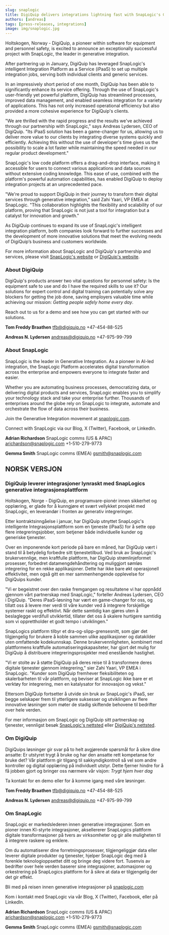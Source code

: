 ```yaml
---
slug: snaplogic
title: DigiQuip delivers integrations lightning fast with SnapLogic's Generative Integration Platform
authors: [andreas]
tags: [press-releases, integrations]
image: img/snaplogic.jpg
---
```


Holtskogen, Norway - DigiQuip, a pioneer within software for equipment and personnel safety, is excited to announce an exceptionally successful project with SnapLogic, the leader in generative integration. 

<!-- truncate -->

After partnering up in January, DigiQuip has leveraged SnapLogic's intelligent Integration Platform as a Service (iPaaS) to set up multiple integration jobs, serving both individual clients and generic services.

In an impressively short period of one month, DigiQuip has been able to significantly enhance its service offering. Through the use of SnapLogic's user-friendly yet powerful platform, DigiQuip has streamlined processes, improved data management, and enabled seamless integration for a variety of applications. This has not only increased operational efficiency but also provided a more cohesive experience for DigiQuip's clients.

"We are thrilled with the rapid progress and the results we've achieved through our partnership with SnapLogic," says Andreas Lydersen, CEO of DigiQuip. "Its iPaaS solution has been a game-changer for us, allowing us to deliver more value to our clients by integrating diverse systems quickly and efficiently. Achieving this without the use of developer's time gives us the possibility to scale a lot faster while maintaining the speed needed in our regular product development."

SnapLogic's low code platform offers a drag-and-drop interface, making it accessible for users to connect various applications and data sources without extensive coding knowledge. This ease of use, combined with the platform's powerful automation capabilities, has enabled DigiQuip to deploy integration projects at an unprecedented pace.

"We're proud to support DigiQuip in their journey to transform their digital services through generative integration," said Zahi Yaari, VP EMEA at SnapLogic. "This collaboration highlights the flexibility and scalability of our platform, proving that SnapLogic is not just a tool for integration but a catalyst for innovation and growth."

As DigiQuip continues to expand its use of SnapLogic's intelligent integration platform, both companies look forward to further successes and the development of more innovative solutions that meet the evolving needs of DigiQuip’s business and customers worldwide.

For more information about SnapLogic and DigiQuip's partnership and services, please visit [SnapLogic's website](https://www.snaplogic.com/) or [DigiQuip's website](https://digiquip.no).

### About DigiQuip
DigiQuip's products answer two vital questions for personnel safety: Is the equipment safe to use and do I have the required skills to use it? Our solutions for expert control and digital training can potentially solve any blockers for getting the job done, saving employers valuable time while achieving our mission: *Getting people safely home every day*.

Reach out to us for a demo and see how you can get started with our solutions.

**Tom Freddy Braathen**
tfb@digiquip.no
+47-454-88-525

**Andreas N. Lydersen**
andreas@digiquip.no
+47-975-99-799

### About SnapLogic
SnapLogic is the leader in Generative Integration. As a pioneer in AI-led integration, the SnapLogic Platform accelerates digital transformation across the enterprise and empowers everyone to integrate faster and easier.

Whether you are automating business processes, democratizing data, or delivering digital products and services, SnapLogic enables you to simplify your technology stack and take your enterprise further. Thousands of enterprises around the globe rely on SnapLogic to integrate, automate and orchestrate the flow of data across their business.

Join the Generative Integration movement at [snaplogic.com](https://www.snaplogic.com/).

Connect with SnapLogic via our Blog, X (Twitter), Facebook, or LinkedIn.

**Adrian Richardson**
SnapLogic comms (US & APAC)
arichardson@snaplogic.com
+1-510-279-9773

**Gemma Smith**
SnapLogic comms (EMEA)
gsmith@snaplogic.com


## NORSK VERSJON

### DigiQuip leverer integrasjoner lynraskt med SnapLogics generative integrasjonsplattform

Holtskogen, Norge - DigiQuip, en programvare-pionér innen sikkerhet og opplæring, er glade for å kunngjøre et svært vellykket prosjekt med SnapLogic, en leverandør i fronten av generativ integreringer.

Etter kontraktsinngåelse i januar, har DigiQuip utnyttet SnapLogic's intelligente Integrasjonsplattform som en tjeneste (iPaaS) for å sette opp flere integreringsjobber, som betjener både individuelle kunder og generiske tjenester.

Over en imponerende kort periode på bare en måned, har DigiQuip vært i stand til å betydelig forbedre sitt tjenestetilbud. Ved bruk av SnapLogic's brukervennlige, men kraftfulle plattform, har DigiQuip strømlinjeformet prosesser, forbedret datamengdehåndtering og muliggjort sømløs integrering for en rekke applikasjoner. Dette har ikke bare økt operasjonell effektivitet, men også gitt en mer sammenhengende opplevelse for DigiQuips kunder.

"Vi er begeistret over den raske fremgangen og resultatene vi har oppnådd gjennom vårt partnerskap med SnapLogic," forteller Andreas Lydersen, CEO i DigiQuip. "Deres iPaaS-løsning har vært en game-changer for oss, og tillatt oss å levere mer verdi til våre kunder ved å integrere forskjellige systemer raskt og effektivt. Når dette samtidig kan gjøres uten å beslaglegge verdifull utviklertid, tillater det oss å skalere hurtigere samtidig som vi opprettholder et godt tempo i utviklingen."

SnapLogics plattform tilbyr et dra-og-slipp-grensesnitt, som gjør det tilgjengelig for brukere å koble sammen ulike applikasjoner og datakilder uten omfattende kodekunnskap. Denne brukervennligheten, kombinert med plattformens kraftfulle automatiseringskapasiteter, har gjort det mulig for DigiQuip å distribuere integreringsprosjekter med enestående hastighet.

"Vi er stolte av å støtte DigiQuip på deres reise til å transformere deres digitale tjenester gjennom integrering," sier Zahi Yaari, VP EMEA i SnapLogic. "Kunder som DigiQuip fremhever fleksibiliteten og skalerbarheten til vår plattform, og beviser at SnapLogic ikke bare er et verktøy for integrering, men en katalysator for innovasjon og vekst."

Ettersom DigiQuip fortsetter å utvide sin bruk av SnapLogic's iPaaS, ser begge selskaper frem til ytterligere suksesser og utviklingen av flere innovative løsninger som møter de stadig skiftende behovene til bedrifter over hele verden.

For mer informasjon om SnapLogic og DigiQuip sitt partnerskap og tjenester, vennligst besøk [SnapLogic's nettsted](https://www.snaplogic.com/) eller [DigiQuip's nettsted](https://digiquip.no).

### Om DigiQuip
DigiQuips løsninger gir svar på to helt avgjørende spørsmål for å sikre dine ansatte: Er utstyret trygt å bruke og har den ansatte rett kompetanse for bruke det? Vår plattform gir tilgang til sakkyndigkontroll så vel som andre kontroller og digital opplæring på individuelt utstyr. Dette fjerner hindre for å få jobben gjort og bringer oss nærmere vår visjon: *Trygt hjem hver dag*

Ta kontakt for en demo eller for å komme igang med våre løsninger.

**Tom Freddy Braathen**
tfb@digiquip.no
+47-454-88-525

**Andreas N. Lydersen**
andreas@digiquip.no
+47-975-99-799

### Om SnapLogic
SnapLogic er markedslederen innen generative integrasjoner. Som en pioner innen KI-styrte integrasjoner, aksellererer SnapLogics plattform digitale transformasjoner på tvers av virksomheter og gir alle muligheten til å integrere raskere og enklere.

Om du automatiserer dine forretningsprosesser, tilgjengeliggjør data eller leverer digitale produkter og tjenester, hjelper SnapLogic deg med å forenkle teknologioppsettet ditt og bringe deg videre fort. Tusenvis av bedrifter over hele verden baserer sine integrasjoner, automasjoner og orkestrering på SnapLogics plattform for å sikre at data er tilgjengelig der det gir effekt.

Bli med på reisen innen generative integrasjoner på [snaplogic.com](https://www.snaplogic.com/)

Kom i kontakt med SnapLogic via vår Blog, X (Twitter), Facebook, eller på LinkedIn.

**Adrian Richardson**
SnapLogic comms (US & APAC)
arichardson@snaplogic.com
+1-510-279-9773

**Gemma Smith**
SnapLogic comms (EMEA)
gsmith@snaplogic.com
